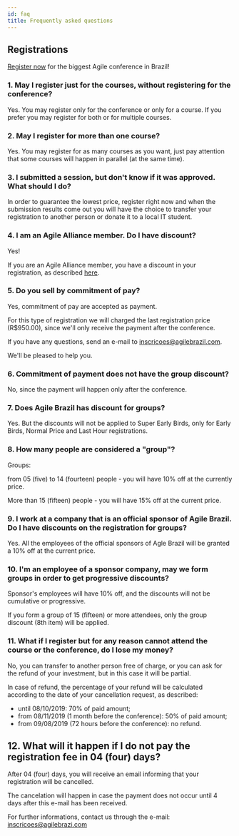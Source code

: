 ```yaml
---
id: faq
title: Frequently asked questions
---
```


## Registrations

[Register now](https://inscricoes.agilebrazil.com/) for the biggest Agile conference in Brazil!

### 1. May I register just for the courses, without registering for the conference?

Yes. 
You may register only for the conference or only for a course.
If you prefer you may register for both or for multiple courses.

### 2. May I register for more than one course?

Yes.
You may register for as many courses as you want, just pay attention that some courses will happen in parallel (at the same time).

### 3. I submitted a session, but don't know if it was approved. What should I do?

In order to guarantee the lowest price, register right now and when the submission results come out you will have the choice to transfer your registration to another person or donate it to a local IT student.

### 4. I am an Agile Alliance member. Do I have discount?

Yes!

If you are an Agile Alliance member, you have a discount in your registration, as described [here](/2019/#register).

### 5. Do you sell by commitment of pay?

Yes, commitment of pay are accepted as payment.

For this type of registration we will charged the last registration price (R$950.00), since we'll only receive the payment after the conference.

If you have any questions, send an e-mail to inscricoes@agilebrazil.com.

We'll be pleased to help you.

### 6. Commitment of payment does not have the group discount?

No, since the payment will happen only after the conference.

### 7. Does Agile Brazil has discount for groups?

Yes. But the discounts will not be applied to Super Early Birds, only for Early Birds, Normal Price and Last Hour registrations.

### 8. How many people are considered a "group"?

Groups:

from 05 (five) to 14 (fourteen) people - you will have 10% off at the currently price.

More than 15 (fifteen) people - you will have 15% off at the current price.

### 9. I work at a company that is an official sponsor of Agile Brazil. Do I have discounts on the registration for groups?

Yes. All the employees of the official sponsors of Agle Brazil will be granted a 10% off at the current price.

### 10. I'm an employee of a sponsor company, may we form groups in order to get progressive discounts?

Sponsor's employees will have 10% off, and the discounts will not be cumulative or progressive.

If you form a group of 15 (fifteen) or more attendees, only the group discount (8th item) will be applied.

### 11. What if I register but for any reason cannot attend the course or the conference, do I lose my money?

No, you can transfer to another person free of charge, or you can ask for the refund of your investment, but in this case it will be partial. 

In case of refund, the percentage of your refund will be calculated according to the date of your cancellation request, as described:
- until 08/10/2019: 70% of paid amount;
- from 08/11/2019 (1 month before the conference): 50% of paid amount;
- from 09/08/2019 (72 hours before the conference): no refund.

## 12. What will it happen if I do not pay the registration fee in 04 (four) days?

After 04 (four) days, you will receive an email informing that your registration will be cancelled.

The cancelation will happen in case the payment does not occur until 4 days after this e-mail has been received.

For further informations, contact us through the e-mail: inscricoes@agilebrazi.com

